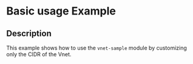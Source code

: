# Basic usage Example

## Description

This example shows how to use the `vnet-sample` module by customizing only the CIDR of the Vnet.
